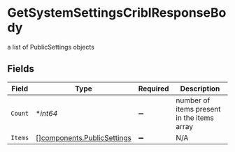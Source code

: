 # GetSystemSettingsCriblResponseBody

a list of PublicSettings objects


## Fields

| Field                                                                    | Type                                                                     | Required                                                                 | Description                                                              |
| ------------------------------------------------------------------------ | ------------------------------------------------------------------------ | ------------------------------------------------------------------------ | ------------------------------------------------------------------------ |
| `Count`                                                                  | **int64*                                                                 | :heavy_minus_sign:                                                       | number of items present in the items array                               |
| `Items`                                                                  | [][components.PublicSettings](../../models/components/publicsettings.md) | :heavy_minus_sign:                                                       | N/A                                                                      |